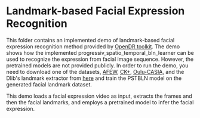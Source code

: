 # Landmark-based Facial Expression Recognition

This folder contains an implemented demo of landmark-based facial expression recognition method provided by [OpenDR toolkit](https://opendr.eu).
The demo shows how the implemented progressiv_spatio_temporal_bln_learner can be used to recognize the expression from facial image sequence. 
However, the pretrained models are not provided publicly. 
In order to run the demo, you need to download one of the datasets, [AFEW](https://cs.anu.edu.au/few/AFEW.html), [CK+](https://www.pitt.edu/~emotion/ck-spread.htm), [Oulu-CASIA](https://www.oulu.fi/cmvs/node/41316), and the Dlib's landmark extractor from [here](http://dlib.net/face_landmark_detection.py.html) and train the PSTBLN model on the generated facial landmark dataset. 

This demo loads a facial expression video as input, extracts the frames and then the facial landmarks, and employs a pretrained model to infer the facial expression. 


